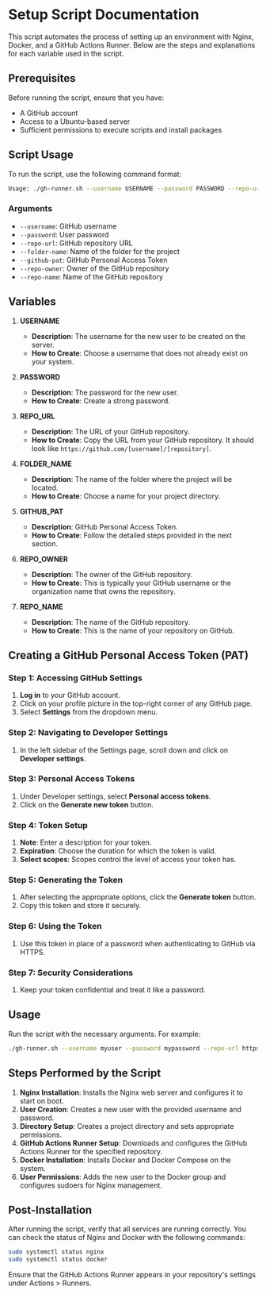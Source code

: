 # Setup Script Documentation

This script automates the process of setting up an environment with Nginx, Docker, and a GitHub Actions Runner. Below are the steps and explanations for each variable used in the script.

## Prerequisites

Before running the script, ensure that you have:

- A GitHub account
- Access to a Ubuntu-based server
- Sufficient permissions to execute scripts and install packages

## Script Usage

To run the script, use the following command format:

```bash
Usage: ./gh-runner.sh --username USERNAME --password PASSWORD --repo-url REPO_URL --folder-name FOLDER_NAME --github-pat GITHUB_PAT --repo-owner REPO_OWNER --repo-name REPO_NAME
```

### Arguments

- `--username`: GitHub username
- `--password`: User password
- `--repo-url`: GitHub repository URL
- `--folder-name`: Name of the folder for the project
- `--github-pat`: GitHub Personal Access Token
- `--repo-owner`: Owner of the GitHub repository
- `--repo-name`: Name of the GitHub repository

## Variables

1. **USERNAME**

   - **Description**: The username for the new user to be created on the server.
   - **How to Create**: Choose a username that does not already exist on your system.

2. **PASSWORD**

   - **Description**: The password for the new user.
   - **How to Create**: Create a strong password.

3. **REPO_URL**

   - **Description**: The URL of your GitHub repository.
   - **How to Create**: Copy the URL from your GitHub repository. It should look like `https://github.com/[username]/[repository]`.

4. **FOLDER_NAME**

   - **Description**: The name of the folder where the project will be located.
   - **How to Create**: Choose a name for your project directory.

5. **GITHUB_PAT**

   - **Description**: GitHub Personal Access Token.
   - **How to Create**: Follow the detailed steps provided in the next section.

6. **REPO_OWNER**

   - **Description**: The owner of the GitHub repository.
   - **How to Create**: This is typically your GitHub username or the organization name that owns the repository.

7. **REPO_NAME**
   - **Description**: The name of the GitHub repository.
   - **How to Create**: This is the name of your repository on GitHub.

## Creating a GitHub Personal Access Token (PAT)

### Step 1: Accessing GitHub Settings

1. **Log in** to your GitHub account.
2. Click on your profile picture in the top-right corner of any GitHub page.
3. Select **Settings** from the dropdown menu.

### Step 2: Navigating to Developer Settings

1. In the left sidebar of the Settings page, scroll down and click on **Developer settings**.

### Step 3: Personal Access Tokens

1. Under Developer settings, select **Personal access tokens**.
2. Click on the **Generate new token** button.

### Step 4: Token Setup

1. **Note**: Enter a description for your token.
2. **Expiration**: Choose the duration for which the token is valid.
3. **Select scopes**: Scopes control the level of access your token has.

### Step 5: Generating the Token

1. After selecting the appropriate options, click the **Generate token** button.
2. Copy this token and store it securely.

### Step 6: Using the Token

1. Use this token in place of a password when authenticating to GitHub via HTTPS.

### Step 7: Security Considerations

1. Keep your token confidential and treat it like a password.

## Usage

Run the script with the necessary arguments. For example:

```bash
./gh-runner.sh --username myuser --password mypassword --repo-url https://github.com/myuser/myrepo --folder-name myproject --github-pat mytoken --repo-owner myuser --repo-name myrepo
```

## Steps Performed by the Script

1. **Nginx Installation**: Installs the Nginx web server and configures it to start on boot.
2. **User Creation**: Creates a new user with the provided username and password.
3. **Directory Setup**: Creates a project directory and sets appropriate permissions.
4. **GitHub Actions Runner Setup**: Downloads and configures the GitHub Actions Runner for the specified repository.
5. **Docker Installation**: Installs Docker and Docker Compose on the system.
6. **User Permissions**: Adds the new user to the Docker group and configures sudoers for Nginx management.

## Post-Installation

After running the script, verify that all services are running correctly. You can check the status of Nginx and Docker with the following commands:

```bash
sudo systemctl status nginx
sudo systemctl status docker
```

Ensure that the GitHub Actions Runner appears in your repository's settings under Actions > Runners.

